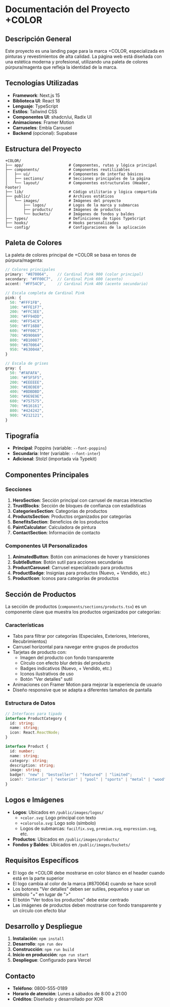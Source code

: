 # Documentación del Proyecto +COLOR

## Descripción General
Este proyecto es una landing page para la marca +COLOR, especializada en pinturas y revestimientos de alta calidad. La página web está diseñada con una estética moderna y profesional, utilizando una paleta de colores púrpura/magenta que refleja la identidad de la marca.

## Tecnologías Utilizadas
- **Framework**: Next.js 15
- **Biblioteca UI**: React 18
- **Lenguaje**: TypeScript
- **Estilos**: Tailwind CSS
- **Componentes UI**: shadcn/ui, Radix UI
- **Animaciones**: Framer Motion
- **Carruseles**: Embla Carousel
- **Backend** (opcional): Supabase

## Estructura del Proyecto
```
+COLOR/
├── app/                    # Componentes, rutas y lógica principal
├── components/             # Componentes reutilizables
│   ├── ui/                 # Componentes de interfaz básicos
│   ├── sections/           # Secciones principales de la página
│   └── layout/             # Componentes estructurales (Header, Footer)
├── lib/                    # Código utilitario y lógica compartida
├── public/                 # Archivos estáticos
│   └── images/             # Imágenes del proyecto
│       ├── logos/          # Logos de la marca y submarcas
│       ├── products/       # Imágenes de productos
│       └── buckets/        # Imágenes de fondos y baldes
├── types/                  # Definiciones de tipos TypeScript
├── hooks/                  # Hooks personalizados
└── config/                 # Configuraciones de la aplicación
```

## Paleta de Colores
La paleta de colores principal de +COLOR se basa en tonos de púrpura/magenta:

```typescript
// Colores principales
primary: "#870064",    // Cardinal Pink 900 (color principal)
secondary: "#FF00C7",  // Cardinal Pink 600 (acento)
accent: "#FF54C9",     // Cardinal Pink 400 (acento secundario)

// Escala completa de Cardinal Pink
pink: {
  50: "#FFF1FB",
  100: "#FFE1F7",
  200: "#FFC3EE",
  300: "#FF94DD",
  400: "#FF54C9",
  500: "#FF16B8",
  600: "#FF00C7",
  700: "#D900A9",
  800: "#B10087",
  900: "#870064",
  950: "#63004A",
}

// Escala de grises
gray: {
  50: "#FAFAFA",
  100: "#F5F5F5",
  200: "#EEEEEE",
  300: "#E0E0E0",
  400: "#BDBDBD",
  500: "#9E9E9E",
  600: "#757575",
  700: "#616161",
  800: "#424242",
  900: "#212121",
}
```

## Tipografía
- **Principal**: Poppins (variable: `--font-poppins`)
- **Secundaria**: Inter (variable: `--font-inter`)
- **Adicional**: Stolzl (importada vía Typekit)

## Componentes Principales

### Secciones
1. **HeroSection**: Sección principal con carrusel de marcas interactivo
2. **TrustBlocks**: Sección de bloques de confianza con estadísticas
3. **CategoriesSection**: Categorías de productos
4. **ProductsSection**: Productos organizados por categorías
5. **BenefitsSection**: Beneficios de los productos
6. **PaintCalculator**: Calculadora de pintura
7. **ContactSection**: Información de contacto

### Componentes UI Personalizados
1. **AnimatedButton**: Botón con animaciones de hover y transiciones
2. **SubtleButton**: Botón sutil para acciones secundarias
3. **ProductCarousel**: Carrusel especializado para productos
4. **ProductBadge**: Insignias para productos (Nuevo, + Vendido, etc.)
5. **ProductIcon**: Iconos para categorías de productos

## Sección de Productos

La sección de productos (`components/sections/products.tsx`) es un componente clave que muestra los productos organizados por categorías:

### Características
- Tabs para filtrar por categorías (Especiales, Exteriores, Interiores, Recubrimientos)
- Carrusel horizontal para navegar entre grupos de productos
- Tarjetas de producto con:
  - Imagen del producto con fondo transparente
  - Círculo con efecto blur detrás del producto
  - Badges indicativos (Nuevo, + Vendido, etc.)
  - Iconos ilustrativos de uso
  - Botón "Ver detalles" sutil
- Animaciones con Framer Motion para mejorar la experiencia de usuario
- Diseño responsive que se adapta a diferentes tamaños de pantalla

### Estructura de Datos
```typescript
// Interfaces para tipado
interface ProductCategory {
  id: string;
  name: string;
  icon: React.ReactNode;
}

interface Product {
  id: number;
  name: string;
  category: string;
  description: string;
  image: string;
  badge?: "new" | "bestseller" | "featured" | "limited";
  icon?: "interior" | "exterior" | "pool" | "sports" | "metal" | "wood" | "concrete" | "waterproof" | "thermal" | "protective" | "eco" | "texture";
}
```

## Logos e Imágenes
- **Logos**: Ubicados en `/public/images/logos/`
  - `+color.svg`: Logo principal con texto
  - `+colorsolo.svg`: Logo solo (símbolo)
  - Logos de submarcas: `facilfix.svg`, `premium.svg`, `expression.svg`, etc.
- **Productos**: Ubicados en `/public/images/products/`
- **Fondos y Baldes**: Ubicados en `/public/images/buckets/`

## Requisitos Específicos
- El logo de +COLOR debe mostrarse en color blanco en el header cuando está en la parte superior
- El logo cambia al color de la marca (#870064) cuando se hace scroll
- Los botones "Ver detalles" deben ser sutiles, pequeños y usar un símbolo "+" en lugar de ">"
- El botón "Ver todos los productos" debe estar centrado
- Las imágenes de productos deben mostrarse con fondo transparente y un círculo con efecto blur

## Desarrollo y Despliegue
1. **Instalación**: `npm install`
2. **Desarrollo**: `npm run dev`
3. **Construcción**: `npm run build`
4. **Inicio en producción**: `npm run start`
5. **Despliegue**: Configurado para Vercel

## Contacto
- **Teléfono**: 0800-555-0189
- **Horario de atención**: Lunes a sábados de 8:00 a 21:00
- **Créditos**: Diseñado y desarrollado por XOR
